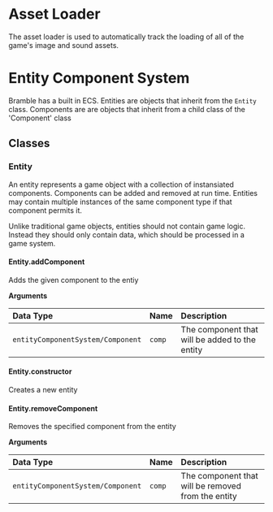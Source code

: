 # Asset Loader
The asset loader is used to automatically track the loading of all of the game's image and sound assets.

# Entity Component System
Bramble has a built in ECS. Entities are objects that inherit from the `Entity` class. Components are are objects that inherit from a child class of the 'Component' class

## Classes

### Entity
An entity represents a game object with a collection of instansiated components. Components can be added and removed at run time. Entities may contain multiple instances of the same component type if that component permits it.

Unlike traditional game objects, entities should not contain game logic. Instead they should only contain data, which should be processed in a game system.

#### Entity.addComponent
Adds the given component to the entiy

**Arguments**

| Data Type | Name | Description |
| :--- | :--- | :--- |
| `entityComponentSystem/Component` | `comp` | The component that will be added to the entity |

#### Entity.constructor
Creates a new entity

#### Entity.removeComponent
Removes the specified component from the entity

**Arguments**

| Data Type | Name | Description |
| :--- | :--- | :--- |
| `entityComponentSystem/Component` | `comp` | The component that will be removed from the entity |